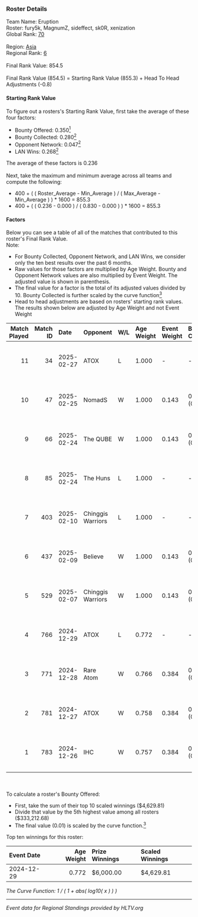 ### Roster Details<br />
Team Name: Eruption<br />
Roster: fury5k, MagnumZ, sideffect, sk0R, xenization<br />
Global Rank: [70](../../standings_global_2025_03_03.md)<br />
<br />
Region: [Asia]( ../../standings_asia_2025_03_03.md)<br />
Regional Rank: [6]( ../../standings_asia_2025_03_03.md)<br />
<br />
Final Rank Value:  854.5<br />
<br />
Final Rank Value (854.5) = Starting Rank Value (855.3) + Head To Head Adjustments (-0.8)<br />

#### Starting Rank Value<br />
To figure out a rosters's Starting Rank Value, first take the average of these four factors:<br />
- Bounty Offered: 0.350[<sup>1</sup>](#table2)
- Bounty Collected: 0.280[<sup>2</sup>](#table1)
- Opponent Network: 0.047[<sup>2</sup>](#table1)
- LAN Wins: 0.268[<sup>2</sup>](#table1)

The average of these factors is 0.236<br />
<br />
Next, take the maximum and minimum average across all teams and compute the following:<br />
- 400 + ( ( Roster_Average - Min_Average ) / ( Max_Average - Min_Average ) ) * 1600 = 855.3
- 400 + ( ( 0.236 - 0.000 ) / ( 0.830 - 0.000 ) ) * 1600 = 855.3


#### Factors<br />
Below you can see a table of all of the matches that contributed to this roster's Final Rank Value.<br />
Note:<br />

- For Bounty Collected, Opponent Network, and LAN Wins, we consider only the ten best results over the past 6 months.
- Raw values for those factors are multiplied by Age Weight. Bounty and Opponent Network values are also multiplied by Event Weight. The adjusted value is shown in parenthesis.
- The final value for a factor is the total of its adjusted values divided by 10. Bounty Collected is further scaled by the curve function[<sup>3</sup>](#curveFunction)
- Head to head adjustments are based on rosters' starting rank values. The results shown below are adjusted by Age Weight and not Event Weight
<span id="table1"></span><br />


| Match Played | Match ID | Date       | Opponent          | W/L | Age Weight | Event Weight | Bounty Collected | Opponent Network | LAN Wins  | H2H Adj. | Roster                                           |
| -: | -: | :- | :- | :- | :- | :- | :- | :- | :- | -: | :- |
|           11 |       34 | 2025-02-27 | ATOX              | L   | 1.000      | -            | -                | -                | -         |    -8.82 | fury5k, MagnumZ, sideffect, sk0R, xenization     |
|           10 |       47 | 2025-02-25 | NomadS            | W   | 1.000      | 0.143        | 0.000 (0.000)    | 0.060 (0.009)    | 0 (0.000) |     3.81 | fury5k, MagnumZ, sideffect, sk0R, xenization     |
|            9 |       66 | 2025-02-24 | The QUBE          | W   | 1.000      | 0.143        | 0.000 (0.000)    | 0.000 (0.000)    | 0 (0.000) |     2.19 | fury5k, MagnumZ, sideffect, sk0R, xenization     |
|            8 |       85 | 2025-02-24 | The Huns          | L   | 1.000      | -            | -                | -                | -         |   -15.30 | fury5k, MagnumZ, sideffect, sk0R, xenization     |
|            7 |      403 | 2025-02-10 | Chinggis Warriors | L   | 1.000      | -            | -                | -                | -         |   -21.64 | fury5k, MagnumZ, sideffect, sk0R, xenization     |
|            6 |      437 | 2025-02-09 | Believe           | W   | 1.000      | 0.143        | 0.000 (0.000)    | 0.060 (0.009)    | 0 (0.000) |     3.28 | fury5k, MagnumZ, sideffect, sk0R, xenization     |
|            5 |      529 | 2025-02-07 | Chinggis Warriors | W   | 1.000      | 0.143        | 0.015 (0.002)    | 0.525 (0.075)    | 0 (0.000) |     8.79 | fury5k, MagnumZ, sideffect, sk0R, xenization     |
|            4 |      766 | 2024-12-29 | ATOX              | L   | 0.772      | -            | -                | -                | -         |    -8.01 | fury5k, MagnumZ, sideffect, sk0R, xenization     |
|            3 |      771 | 2024-12-28 | Rare Atom         | W   | 0.766      | 0.384        | 0.025 (0.007)    | 0.456 (0.134)    | 1 (0.766) |    11.93 | fury5k, MagnumZ, sideffect, sk0R, xenization     |
|            2 |      781 | 2024-12-27 | ATOX              | W   | 0.758      | 0.384        | 0.057 (0.017)    | 0.651 (0.190)    | 1 (0.758) |    16.19 | fury5k, MagnumZ, sideffect, sk0R, xenization     |
|            1 |      783 | 2024-12-26 | IHC               | W   | 0.757      | 0.384        | 0.002 (0.001)    | 0.194 (0.056)    | 1 (0.757) |     6.79 | BestronG, fury5k, MagnumZ, sideffect, xenization |

<br />
<span id="table2"></span><br />
To calculate a roster's Bounty Offered:<br />

- First, take the sum of their top 10 scaled winnings ($4,629.81)
- Divide that value by the 5th highest value among all rosters ($333,212.68)
- The final value (0.01) is scaled by the curve function.[<sup>3</sup>](#curveFunction)

Top ten winnings for this roster:<br />

| Event Date | Age Weight | Prize Winnings | Scaled Winnings |
| :- | -: | :- | :- |
| 2024-12-29 |      0.772 | $6,000.00      | $4,629.81       |


<span id="curveFunction"></span>_The Curve Function: 1 / ( 1 + abs( log10( x ) ) )_<br />

---
_Event data for Regional Standings provided by HLTV.org_<br />
